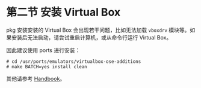 # 第二节 安装 Virtual Box

pkg 安装安装的 Virtual Box 会出现若干问题，比如无法加载 `vboxdrv` 模块等。如果安装后无法启动，请尝试重启计算机，或从命令行运行 Virtual Box。

因此建议使用 ports 进行安装：

```
# cd /usr/ports/emulators/virtualbox-ose-additions
# make BATCH=yes install clean
```

其他请参考 [Handbook](https://handbook.bsdcn.org/di-22-zhang-xu-ni-hua/22.5.-zai-freebsd-shang-an-zhuang-virtualbox.html#_22-5-1-%E5%AE%89%E8%A3%85-virtualboxtm)。
